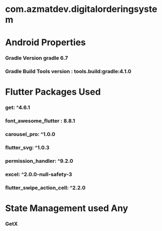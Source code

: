 # com.azmatdev.digitalorderingsystem


# Android Properties
  
  ### Gradle Version   gradle 6.7
  ### Gradle Build Tools version : tools.build:gradle:4.1.0

# Flutter Packages Used
  
  ### get: ^4.6.1
  ### font_awesome_flutter : 8.8.1
  ### carousel_pro: ^1.0.0
  ### flutter_svg: ^1.0.3
  ### permission_handler: ^9.2.0
  ### excel: ^2.0.0-null-safety-3
  ### flutter_swipe_action_cell: ^2.2.0
  
# State Management used Any

  ### GetX

